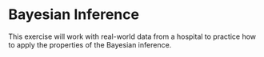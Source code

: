 # Bayesian Inference

This exercise will work with real-world data from a hospital to practice how to apply the properties of the Bayesian inference. 

